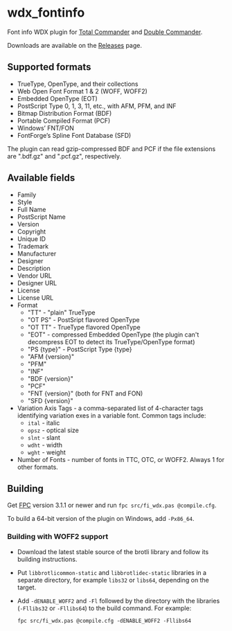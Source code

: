 # wdx_fontinfo

Font info WDX plugin for [Total Commander] and [Double Commander].

Downloads are available on the
[Releases](https://github.com/danpla/wdx_fontinfo/releases/latest)
page.

[Total Commander]: http://www.ghisler.com/
[Double Commander]: http://doublecmd.sourceforge.net/


## Supported formats

* TrueType, OpenType, and their collections
* Web Open Font Format 1 & 2 (WOFF, WOFF2)
* Embedded OpenType (EOT)
* PostScript Type 0, 1, 3, 11, etc., with AFM, PFM, and INF
* Bitmap Distribution Format (BDF)
* Portable Compiled Format (PCF)
* Windows’ FNT/FON
* FontForge’s Spline Font Database (SFD)

The plugin can read gzip-compressed BDF and PCF if the file extensions
are ".bdf.gz" and ".pcf.gz", respectively.


## Available fields

* Family
* Style
* Full Name
* PostScript Name
* Version
* Copyright
* Unique ID
* Trademark
* Manufacturer
* Designer
* Description
* Vendor URL
* Designer URL
* License
* License URL
* Format
    * "TT" - "plain" TrueType
    * "OT PS" - PostSript flavored OpenType
    * "OT TT" - TrueType flavored OpenType
    * "EOT" - compressed Embedded OpenType (the plugin can't
      decompress EOT to detect its TrueType/OpenType format)
    * "PS {type}" - PostScript Type {type}
    * "AFM {version}"
    * "PFM"
    * "INF"
    * "BDF {version}"
    * "PCF"
    * "FNT {version}" (both for FNT and FON)
    * "SFD {version}"
* Variation Axis Tags - a comma-separated list of 4-character tags
  identifying variation exes in a variable font. Common tags include:
    * `ital` - italic
    * `opsz` - optical size
    * `slnt` - slant
    * `wdht` - width
    * `wght` - weight
* Number of Fonts - number of fonts in TTC, OTC, or WOFF2. Always 1
  for other formats.


## Building

Get [FPC](https://www.freepascal.org/) version 3.1.1 or newer and run
`fpc src/fi_wdx.pas @compile.cfg`.

To build a 64-bit version of the plugin on Windows, add `-Px86_64`.

### Building with WOFF2 support

*   Download the latest stable source of the brotli library and
    follow its building instructions.

*   Put `libbrotlicommon-static` and `libbrotlidec-static` libraries
    in a separate directory, for example `libs32` or `libs64`,
    depending on the target.

*   Add `-dENABLE_WOFF2` and `-Fl` followed by the directory with
    the libraries (`-Fllibs32` or `-Fllibs64`) to the build command.
    For example:

        fpc src/fi_wdx.pas @compile.cfg -dENABLE_WOFF2 -Fllibs64
